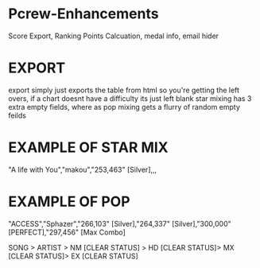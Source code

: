 # Pcrew-Enhancements
Score Export, Ranking Points Calcuation, medal info, email hider



# EXPORT
export simply just exports the table from html so you're getting the left overs, if a chart doesnt have a difficulty its just left blank
star mixing has 3 extra empty fields, where as pop mixing gets a flurry of random empty feilds 

# EXAMPLE OF STAR MIX 

"A life with You","makou","253,463" [Silver],,,

# EXAMPLE OF POP

"ACCESS","Sphazer","266,103" [Silver],"264,337" [Silver],"300,000" [PERFECT],"297,456" [Max Combo]

SONG > ARTIST > NM [CLEAR STATUS] > HD [CLEAR STATUS]> MX [CLEAR STATUS]> EX [CLEAR STATUS]
